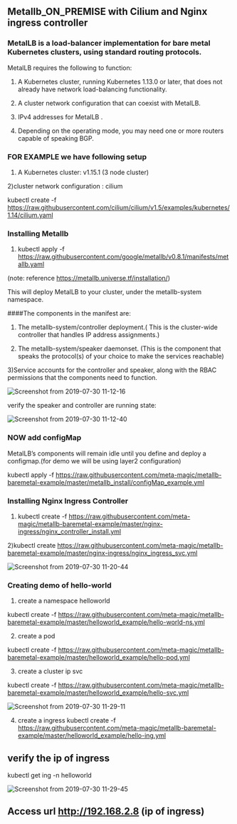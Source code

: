 ## Metallb_ON_PREMISE with Cilium and Nginx ingress controller 

### MetalLB is a load-balancer implementation for bare metal Kubernetes clusters, using standard routing protocols.

   MetalLB requires the following to function:

1) A Kubernetes cluster, running Kubernetes 1.13.0 or later, that does not already have network load-balancing functionality.

2) A cluster network configuration that can coexist with MetalLB.

3)  IPv4 addresses for MetalLB .

4) Depending on the operating mode, you may need one or more routers capable of speaking BGP.


### FOR EXAMPLE we have following setup 

1) A Kubernetes cluster: v1.15.1 (3 node cluster)

2)cluster network configuration : cilium 

kubectl create -f https://raw.githubusercontent.com/cilium/cilium/v1.5/examples/kubernetes/1.14/cilium.yaml



### Installing Metallb 

1) kubectl apply -f https://raw.githubusercontent.com/google/metallb/v0.8.1/manifests/metallb.yaml

(note: reference https://metallb.universe.tf/installation/)

This will deploy MetalLB to your cluster, under the metallb-system namespace. 

####The components in the manifest are:

1) The metallb-system/controller deployment.( This is the cluster-wide controller that handles IP address assignments.)

2) The metallb-system/speaker daemonset. (This is the component that speaks the protocol(s) of your choice to make the services reachable)

3)Service accounts for the controller and speaker, along with the RBAC permissions that the components need to function.

![Screenshot from 2019-07-30 11-12-16](https://user-images.githubusercontent.com/30106168/62108245-35102f80-b2c7-11e9-996e-4542a9d6d607.png)

verify the speaker and controller are running state:

![Screenshot from 2019-07-30 11-12-40](https://user-images.githubusercontent.com/30106168/62108461-b962b280-b2c7-11e9-97fc-5ace03d32aef.png)

### NOW add configMap
 MetalLB’s components  will remain idle until you define and deploy a configmap.(for demo we will be using layer2 configuration)
 
kubectl apply -f  https://raw.githubusercontent.com/meta-magic/metallb-baremetal-example/master/metallb_install/configMap_example.yml

### Installing Nginx Ingress Controller

1) kubectl create -f https://raw.githubusercontent.com/meta-magic/metallb-baremetal-example/master/nginx-ingress/nginx_controller_install.yml


2)kubectl create https://raw.githubusercontent.com/meta-magic/metallb-baremetal-example/master/nginx-ingress/nginx_ingress_svc.yml

![Screenshot from 2019-07-30 11-20-44](https://user-images.githubusercontent.com/30106168/62110414-f6c93f00-b2cb-11e9-8cea-310aff24eb37.png)


### Creating demo of hello-world
1) create a namespace  helloworld

kubectl create -f https://raw.githubusercontent.com/meta-magic/metallb-baremetal-example/master/helloworld_example/hello-world-ns.yml

2) create a pod 

kubectl create -f https://raw.githubusercontent.com/meta-magic/metallb-baremetal-example/master/helloworld_example/hello-pod.yml

3) create a cluster ip svc 

kubectl create -f https://raw.githubusercontent.com/meta-magic/metallb-baremetal-example/master/helloworld_example/hello-svc.yml

![Screenshot from 2019-07-30 11-29-11](https://user-images.githubusercontent.com/30106168/62110568-57f11280-b2cc-11e9-961a-e3d51014d268.png)

4) create a  ingress 
kubectl create -f https://raw.githubusercontent.com/meta-magic/metallb-baremetal-example/master/helloworld_example/hello-ing.yml

## verify the ip of ingress
kubectl get ing -n helloworld

![Screenshot from 2019-07-30 11-29-45](https://user-images.githubusercontent.com/30106168/62110702-a2728f00-b2cc-11e9-8298-1d75ced33da4.png)

## Access url http://192.168.2.8 (ip of ingress)





